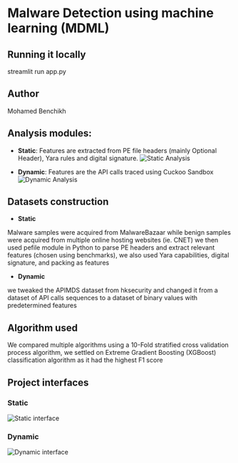 # Malware Detection using machine learning (MDML)

## Running it locally

streamlit run app.py

## Author

Mohamed Benchikh
## Analysis modules: 
- **Static**: Features are extracted from PE file headers (mainly Optional Header), Yara rules and digital signature.
![Static Analysis](https://user-images.githubusercontent.com/58364955/188492453-8ee68af8-1cf5-4192-a03f-56d472c243c2.png)

- **Dynamic**: Features are the API calls traced using Cuckoo Sandbox
![Dynamic Analysis](https://user-images.githubusercontent.com/58364955/188492663-6f25ca0a-f8e1-4e1f-8810-58e4d8799821.png)

## Datasets construction
- **Static**

Malware samples were acquired from MalwareBazaar while benign samples were acquired from multiple online hosting websites (ie. CNET)
we then used pefile module in Python to parse PE headers and extract relevant features (chosen using benchmarks), we also used Yara capabilities, digital signature, and packing as features 

- **Dynamic**

we tweaked the APIMDS dataset from hksecurity and changed it from a dataset of API calls sequences to a dataset of binary values with predetermined features

## Algorithm used

We compared multiple algorithms using a 10-Fold stratified cross validation process algorithm, we settled on Extreme Gradient Boosting (XGBoost) classification algorithm as it had the highest F1 score

## Project interfaces

### Static
![Static interface](https://user-images.githubusercontent.com/58364955/188493379-e5cc0e6c-28db-4732-8acb-08b6d586cc83.png)
### Dynamic
![Dynamic interface](https://user-images.githubusercontent.com/58364955/188493424-bc971958-09bd-415f-afd7-632dfb85f310.png)
